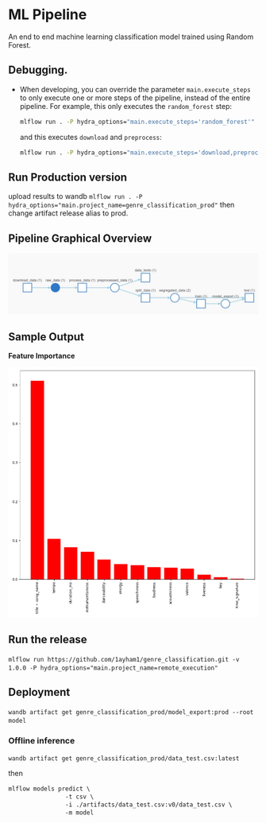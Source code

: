 
# ML Pipeline
An end to end machine learning classification model trained using Random Forest.

## Debugging.  
* When developing, you can override the parameter ``main.execute_steps`` to only execute one or
  more steps of the pipeline, instead of the entire pipeline. 
  For example, this only executes the ``random_forest`` step:
  ```bash
  mlflow run . -P hydra_options="main.execute_steps='random_forest'"
  ```
  and this executes ``download`` and ``preprocess``:
  ```bash
  mlflow run . -P hydra_options="main.execute_steps='download,preprocess'"
  ```

## Run Production version
upload results to wandb
`mlflow run . -P hydra_options="main.project_name=genre_classification_prod"`
then change artifact release alias to prod.

## Pipeline Graphical Overview
![graph](./images/graphical_view.JPG)

## Sample Output
**Feature Importance**

![features](./images/feature_importance_0_f1fd3194.png)

## Run the release

`mlflow run https://github.com/1ayham1/genre_classification.git -v 1.0.0 -P hydra_options="main.project_name=remote_execution" `

## Deployment
`wandb artifact get genre_classification_prod/model_export:prod --root model`

### Offline inference
` wandb artifact get genre_classification_prod/data_test.csv:latest `

then
```
mlflow models predict \
                -t csv \
                -i ./artifacts/data_test.csv:v0/data_test.csv \
                -m model
```

